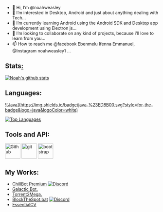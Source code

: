 - 👋 Hi, I’m @noahweasley
- 👀 I’m interested in Desktop, Android and just about anything dealing with Tech...
- 🌱 I’m currently learning Android using the Android SDK and Desktop app development using Electron js...
- 💞️ I’m looking to collaborate on any kind of projects, because i'll love to learn from you...
- 📫 How to reach me @facebook Ebenmelu Ifenna Emmanuel, @Instagram noahweasley1 ...

<!---
noahweasley/noahweasley is a ✨ special ✨ repository because its `README.md` (this file) appears on your GitHub profile.
You can click the Preview link to take a look at your changes.
--->

## Stats[:](https://youtu.be/dQw4w9WgXcQ)

[![Noah's github stats](https://github-readme-stats.vercel.app/api?username=noahweasley&show_icons=true&theme=radical&count_private=true)](https://noahweasley.github.io)

## Languages:

<p>
	<a href="https://https://www.java.com/en/">![Java](https://img.shields.io/badge/java-%23ED8B00.svg?style=for-the-badge&logo=java&logoColor=white)</a>
	
</p>

[![Top Languages](https://github-readme-stats.vercel.app/api/top-langs/?username=noahweasley&layout=compact&theme=radical)](https://github.com/noahweasley)

## Tools and API:

<p>
	<a href="https://github.com/"><img width="50px" alt = "Github" src="https://raw.githubusercontent.com/coderjojo/coderjojo/master/img/github.svg"/></a>
	<a href="https://git-scm.com/"><img alt="git" width="50px" src="https://upload.wikimedia.org/wikipedia/commons/thumb/3/3f/Git_icon.svg/97px-Git_icon.svg.png"/ ></a>
	<a href="https://getbootstrap.com/"><img alt="bootstrap" width="50px" src="https://img.icons8.com/color/452/bootstrap.png"/></a>
</p>

## My Works:

- [ChillBot Premium](https://chillbot.me) [![Discord](https://discord.com/api/guilds/793143215057272892/widget.png)](https://discord.gg/efxVhft75N) 
- [Galactic Bot.](https://top.gg/bot/764164847238643774)
- [Torrent2Mega.](https://github.com/rednek46/torrent2mega)
- [BlockTheSpot.bat](https://github.com/mrpond/BlockTheSpot/) [![Discord](https://discord.com/api/guilds/807273906872123412/widget.png)](https://discord.gg/p43cusgUPm)  
- [EssentialCV](https://pypi.org/project/EssentialCV/)
	
